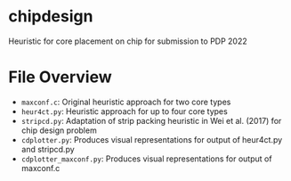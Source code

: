 # chipdesign
Heuristic for core placement on chip for submission to PDP 2022

# File Overview
- `maxconf.c`: Original heuristic approach for two core types
- `heur4ct.py`: Heuristic approach for up to four core types
- `stripcd.py`: Adaptation of strip packing heuristic in Wei et al. (2017) for chip design problem
- `cdplotter.py`: Produces visual representations for output of heur4ct.py and stripcd.py
- `cdplotter_maxconf.py`: Produces visual representations for output of maxconf.c
